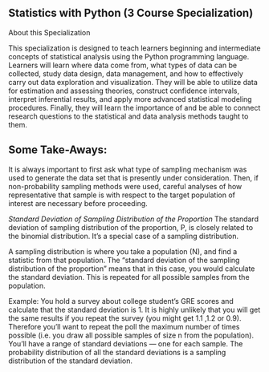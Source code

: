 Statistics with Python (3 Course Specialization)
------------------------------------------------

About this Specialization

This specialization is designed to teach learners beginning and intermediate concepts of statistical analysis using the Python programming language. Learners will learn where data come from, what types of data can be collected, study data design, data management, and how to effectively carry out data exploration and visualization. They will be able to utilize data for estimation and assessing theories, construct confidence intervals, interpret inferential results, and apply more advanced statistical modeling procedures. Finally, they will learn the importance of and be able to connect research questions to the statistical and data analysis methods taught to them.


Some Take-Aways:
------------------------------------------------
It is always important to first ask what type of sampling mechanism was used to generate the data set that is presently under consideration. Then, if non-probability sampling methods were used, careful analyses of how representative that sample is with respect to the target population of interest are necessary before proceeding. 

*Standard Deviation of Sampling Distribution of the Proportion*
The standard deviation of sampling distribution of the proportion, P, is closely related to the binomial distribution. It’s a special case of a sampling distribution.

A sampling distribution is where you take a population (N), and find a statistic from that population. The “standard deviation of the sampling distribution of the proportion” means that in this case, you would calculate the standard deviation. This is repeated for all possible samples from the population.

Example: You hold a survey about college student’s GRE scores and calculate that the standard deviation is 1. It is highly unlikely that you will get the same results if you repeat the survey (you might get 1.1 ,1.2 or 0.9). Therefore you’ll want to repeat the poll the maximum number of times possible (i.e. you draw all possible samples of size n from the population). You’ll have a range of standard deviations — one for each sample. The probability distribution of all the standard deviations is a sampling distribution of the standard deviation.